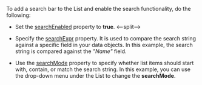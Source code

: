 To add a search bar to the List and enable the search functionality, do the following:

- Set the [searchEnabled](/Documentation/ApiReference/UI_Components/dxList/Configuration/#searchEnabled) property to **true**.
<--split-->  

- Specify the [searchExpr](/Documentation/ApiReference/UI_Components/dxList/Configuration/#searchMode) property. It is used to compare the search string against a specific field in your data objects. In this example, the search string is compared against the *"Name"* field.

- Use the [searchMode](/Documentation/ApiReference/UI_Components/dxList/Configuration/#searchMode) property to specify whether list items should start with, contain, or match the search string. In this example, you can use the drop-down menu under the List to change the **searchMode**.   
